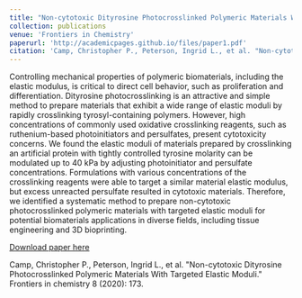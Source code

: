 ```yaml
---
title: "Non-cytotoxic Dityrosine Photocrosslinked Polymeric Materials With Targeted Elastic Moduli"
collection: publications
venue: 'Frontiers in Chemistry'
paperurl: 'http://academicpages.github.io/files/paper1.pdf'
citation: 'Camp, Christopher P., Peterson, Ingrid L., et al. "Non-cytotoxic Dityrosine Photocrosslinked Polymeric Materials With Targeted Elastic Moduli." Frontiers in chemistry 8 (2020): 173.'
---
```

Controlling mechanical properties of polymeric biomaterials, including the elastic modulus, is critical to direct cell behavior, such as proliferation and differentiation. Dityrosine photocrosslinking is an attractive and simple method to prepare materials that exhibit a wide range of elastic moduli by rapidly crosslinking tyrosyl-containing polymers. However, high concentrations of commonly used oxidative crosslinking reagents, such as ruthenium-based photoinitiators and persulfates, present cytotoxicity concerns. We found the elastic moduli of materials prepared by crosslinking an artificial protein with tightly controlled tyrosine molarity can be modulated up to 40 kPa by adjusting photoinitiator and persulfate concentrations. Formulations with various concentrations of the crosslinking reagents were able to target a similar material elastic modulus, but excess unreacted persulfate resulted in cytotoxic materials. Therefore, we identified a systematic method to prepare non-cytotoxic photocrosslinked polymeric materials with targeted elastic moduli for potential biomaterials applications in diverse fields, including tissue engineering and 3D bioprinting.

[Download paper here](https://www.frontiersin.org/articles/10.3389/fchem.2020.00173/full?&utm_source=Email_to_authors_&utm_medium=Email&utm_content=T1_11.5e1_author&utm_campaign=Email_publication&field=&journalName=Frontiers_in_Chemistry&id=524906)

Camp, Christopher P., Peterson, Ingrid L., et al. "Non-cytotoxic Dityrosine Photocrosslinked Polymeric Materials With Targeted Elastic Moduli." Frontiers in chemistry 8 (2020): 173.

